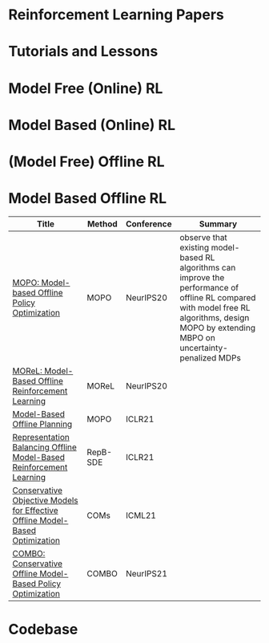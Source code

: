 # Reinforcement Learning Papers

Tutorials and Lessons
======


Model Free (Online) RL
======


Model Based (Online) RL
======



(Model Free) Offline RL
======




Model Based Offline RL
======

|  Title | Method | Conference |  Summary|
| -----  | ----   | ----       |   ----  |
| [MOPO: Model-based Offline Policy Optimization](https://arxiv.org/pdf/2005.13239.pdf) | MOPO | NeurIPS20 | observe that existing model-based RL algorithms can improve the performance of offline RL compared with model free RL algorithms, design MOPO by extending MBPO on uncertainty-penalized MDPs  |
| [MOReL: Model-Based Offline Reinforcement Learning](https://arxiv.org/pdf/2005.05951.pdf) | MOReL | NeurIPS20 | |
| [Model-Based Offline Planning](https://arxiv.org/pdf/2008.05556.pdf) | MOPO | ICLR21 | |
| [Representation Balancing Offline Model-Based Reinforcement Learning](https://openreview.net/pdf?id=QpNz8r_Ri2Y) | RepB-SDE | ICLR21 | |
| [Conservative Objective Models for Effective Offline Model-Based Optimization](https://arxiv.org/pdf/2107.06882.pdf) | COMs | ICML21 | |
| [COMBO: Conservative Offline Model-Based Policy Optimization](https://arxiv.org/pdf/2102.08363v1.pdf) | COMBO | NeurIPS21 | |




Codebase
======

